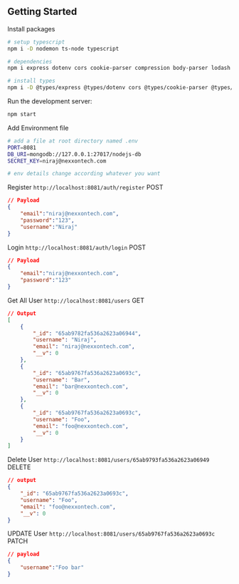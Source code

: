 ## Getting Started

Install packages

```bash
# setup typescript
npm i -D nodemon ts-node typescript

# dependencies
npm i express dotenv cors cookie-parser compression body-parser lodash mongoose

# install types
npm i -D @types/express @types/dotenv cors @types/cookie-parser @types/compression @types/body-parser @types/lodash @types/mongoose
```

Run the development server:

```bash
npm start
```
Add Environment file

```bash
# add a file at root directory named .env
PORT=8081
DB_URI=mongodb://127.0.0.1:27017/nodejs-db
SECRET_KEY=niraj@nexxontech.com

# env details change according whatever you want
```

Register `http://localhost:8081/auth/register` POST
```json
// Payload
{
    "email":"niraj@nexxontech.com",
    "password":"123",
    "username":"Niraj"
}
```


Login `http://localhost:8081/auth/login` POST
```json
// Payload
{
    "email":"niraj@nexxontech.com",
    "password":"123"
}
```

Get All User `http://localhost:8081/users` GET
```json
// Output
[
    {
        "_id": "65ab9782fa536a2623a06944",
        "username": "Niraj",
        "email": "niraj@nexxontech.com",
        "__v": 0
    },
    {
        "_id": "65ab9767fa536a2623a0693c",
        "username": "Bar",
        "email": "bar@nexxontech.com",
        "__v": 0
    },
    {
        "_id": "65ab9767fa536a2623a0693c",
        "username": "Foo",
        "email": "foo@nexxontech.com",
        "__v": 0
    }
]
```


Delete User `http://localhost:8081/users/65ab9793fa536a2623a06949` DELETE
```json
// output
{
    "_id": "65ab9767fa536a2623a0693c",
    "username": "Foo",
    "email": "foo@nexxontech.com",
    "__v": 0
}
```

UPDATE User `http://localhost:8081/users/65ab9767fa536a2623a0693c` PATCH
```json
// payload
{
    "username":"Foo bar"
}
```
